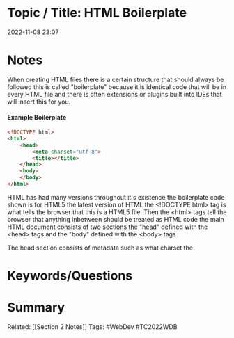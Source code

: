 # Topic / Title: HTML Boilerplate

2022-11-08
23:07
# Notes
When creating HTML files there is a certain structure that should always be followed this is called "boilerplate" because it is identical code that will be in every HTML file and there is often extensions or plugins built into IDEs that will insert this for you.

#### Example Boilerplate
```html
<!DOCTYPE html>
<html>
	<head>
		<meta charset="utf-8">
		<title></title>
	</head>
	<body>
	</body>
</html>
```

HTML has had many versions throughout it's existence the boilerplate code shown is for HTML5 the latest version of HTML the \<!DOCTYPE html> tag is what tells the browser that this is a HTML5 file. Then the \<html> tags tell the browser that anything inbetween should be treated as HTML code the main HTML document consists of two sections the "head" defined with the \<head> tags and the "body" defined with the \<body> tags.

The head section consists of metadata such as what charset the 
# Keywords/Questions

# Summary

Related: [[Section 2 Notes]]
Tags: #WebDev #TC2022WDB 